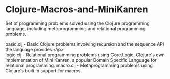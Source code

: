 # Clojure-Macros-and-MiniKanren
Set of programming problems solved using the Clojure programming language, including metaprogramming and relational programming problems.

<p>basic.clj - Basic Clojure problems involving recursion and the sequence API the language provides.<\p>
  <br>
logic.clj - Relational programming problems using Core.Logic, Clojure's own implementation of Mini Kanren, a popular  Domain Specific Language for relational programming.
macro.clj - Metaprogramming problems using Clojure's built in support for macros.


